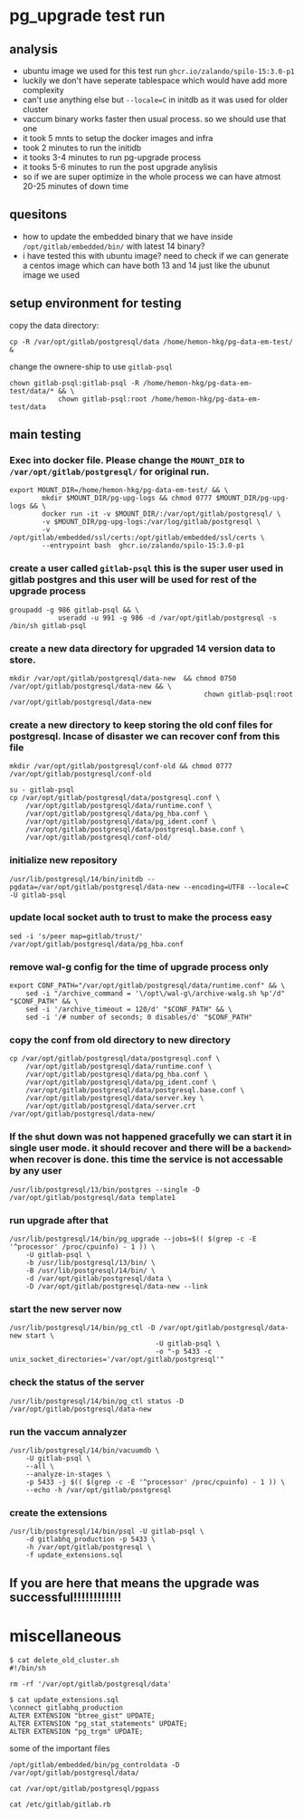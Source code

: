 # pg_upgrade test run

## analysis
- ubuntu image we used for this test run `ghcr.io/zalando/spilo-15:3.0-p1`
- luckily we don't have seperate tablespace which would have add more complexity 
- can't use anything else but `--locale=C` in initdb as it was used for older cluster
- vaccum binary works faster then usual process. so we should use that one
- it took 5 mnts to setup the docker images and infra
- took 2 minutes to run the initidb 
- it tooks 3-4 minutes to run pg-upgrade process
- it tooks 5-6 minutes to run the post upgrade anylisis
- so if we are super optimize in the whole process we can have atmost 20-25 minutes of down time

## quesitons
- how to update the embedded binary that we have inside `/opt/gitlab/embedded/bin/` with latest 14 binary?
- i have tested this with ubuntu image? need to check if we can generate a centos image which can have both 13 and 14 just like the ubunut image we used
  

## setup environment for testing


copy the data directory:

```
cp -R /var/opt/gitlab/postgresql/data /home/hemon-hkg/pg-data-em-test/ &
```

change the ownere-ship to use `gitlab-psql` 
```
chown gitlab-psql:gitlab-psql -R /home/hemon-hkg/pg-data-em-test/data/* && \
            chown gitlab-psql:root /home/hemon-hkg/pg-data-em-test/data
```


## main testing

### Exec into docker file. Please change the `MOUNT_DIR` to `/var/opt/gitlab/postgresql/` for original run.

``` 
export MOUNT_DIR=/home/hemon-hkg/pg-data-em-test/ && \
        mkdir $MOUNT_DIR/pg-upg-logs && chmod 0777 $MOUNT_DIR/pg-upg-logs && \
        docker run -it -v $MOUNT_DIR/:/var/opt/gitlab/postgresql/ \
        -v $MOUNT_DIR/pg-upg-logs:/var/log/gitlab/postgresql \
        -v /opt/gitlab/embedded/ssl/certs:/opt/gitlab/embedded/ssl/certs \
        --entrypoint bash  ghcr.io/zalando/spilo-15:3.0-p1
```

### create a user called `gitlab-psql` this is the super user used in gitlab postgres and this user will be used for rest of the upgrade process

``` 
groupadd -g 986 gitlab-psql && \
            useradd -u 991 -g 986 -d /var/opt/gitlab/postgresql -s /bin/sh gitlab-psql
```

### create a new data directory for upgraded 14 version data to store.
``` 
mkdir /var/opt/gitlab/postgresql/data-new  && chmod 0750 /var/opt/gitlab/postgresql/data-new && \
                                                chown gitlab-psql:root /var/opt/gitlab/postgresql/data-new
```

### create a new directory to keep storing the old conf files for postgresql. Incase of disaster we can recover conf from this file
``` 
mkdir /var/opt/gitlab/postgresql/conf-old && chmod 0777 /var/opt/gitlab/postgresql/conf-old
```

``` 
su - gitlab-psql
cp /var/opt/gitlab/postgresql/data/postgresql.conf \
    /var/opt/gitlab/postgresql/data/runtime.conf \
    /var/opt/gitlab/postgresql/data/pg_hba.conf \
    /var/opt/gitlab/postgresql/data/pg_ident.conf \
    /var/opt/gitlab/postgresql/data/postgresql.base.conf \
    /var/opt/gitlab/postgresql/conf-old/
```

###  initialize new repository

```
/usr/lib/postgresql/14/bin/initdb --pgdata=/var/opt/gitlab/postgresql/data-new --encoding=UTF8 --locale=C  -U gitlab-psql 
```

###  update local socket auth to trust to make the process easy 
``` 
sed -i 's/peer map=gitlab/trust/'  /var/opt/gitlab/postgresql/data/pg_hba.conf
```

### remove wal-g config for the time of upgrade process only
``` 
export CONF_PATH="/var/opt/gitlab/postgresql/data/runtime.conf" && \
    sed -i "/archive_command = '\/opt\/wal-g\/archive-walg.sh %p'/d" "$CONF_PATH" && \
    sed -i '/archive_timeout = 120/d' "$CONF_PATH" && \
    sed -i '/# number of seconds; 0 disables/d' "$CONF_PATH"
```

### copy the conf from old directory to new directory
```
cp /var/opt/gitlab/postgresql/data/postgresql.conf \
    /var/opt/gitlab/postgresql/data/runtime.conf \
    /var/opt/gitlab/postgresql/data/pg_hba.conf \
    /var/opt/gitlab/postgresql/data/pg_ident.conf \
    /var/opt/gitlab/postgresql/data/postgresql.base.conf \
    /var/opt/gitlab/postgresql/data/server.key \
    /var/opt/gitlab/postgresql/data/server.crt /var/opt/gitlab/postgresql/data-new/
```

### If the shut down was not happened gracefully we can start it in single user mode. it should recover and there will be a `backend>` when recover is done. this time the service is not accessable by any user

``` 
/usr/lib/postgresql/13/bin/postgres --single -D /var/opt/gitlab/postgresql/data template1
```

### run upgrade after that 
```
/usr/lib/postgresql/14/bin/pg_upgrade --jobs=$(( $(grep -c -E '^processor' /proc/cpuinfo) - 1 )) \
    -U gitlab-psql \
    -b /usr/lib/postgresql/13/bin/ \
    -B /usr/lib/postgresql/14/bin/ \
    -d /var/opt/gitlab/postgresql/data \
    -D /var/opt/gitlab/postgresql/data-new --link 

```

### start the new server now 

``` 
/usr/lib/postgresql/14/bin/pg_ctl -D /var/opt/gitlab/postgresql/data-new start \
                                    -U gitlab-psql \
                                    -o "-p 5433 -c unix_socket_directories='/var/opt/gitlab/postgresql'"
```


### check the status of the server
``` 
/usr/lib/postgresql/14/bin/pg_ctl status -D /var/opt/gitlab/postgresql/data-new
```
### run the vaccum annalyzer 
``` 
/usr/lib/postgresql/14/bin/vacuumdb \
    -U gitlab-psql \
    --all \
    --analyze-in-stages \
    -p 5433 -j $(( $(grep -c -E '^processor' /proc/cpuinfo) - 1 )) \
    --echo -h /var/opt/gitlab/postgresql
```

### create the extensions

``` 
/usr/lib/postgresql/14/bin/psql -U gitlab-psql \
    -d gitlabhq_production -p 5433 \
    -h /var/opt/gitlab/postgresql \
    -f update_extensions.sql
```

## If you are here that means the upgrade was successful!!!!!!!!!!!!


# miscellaneous


```
$ cat delete_old_cluster.sh
#!/bin/sh

rm -rf '/var/opt/gitlab/postgresql/data'
```

```
$ cat update_extensions.sql
\connect gitlabhq_production
ALTER EXTENSION "btree_gist" UPDATE;
ALTER EXTENSION "pg_stat_statements" UPDATE;
ALTER EXTENSION "pg_trgm" UPDATE;
```


some of the important files
``` 
/opt/gitlab/embedded/bin/pg_controldata -D /var/opt/gitlab/postgresql/data/

cat /var/opt/gitlab/postgresql/pgpass

cat /etc/gitlab/gitlab.rb
```



